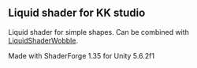 ## Liquid shader for KK studio

Liquid shader for simple shapes. Can be combined with [LiquidShaderWobble]().

Made with ShaderForge 1.35 for Unity 5.6.2f1
